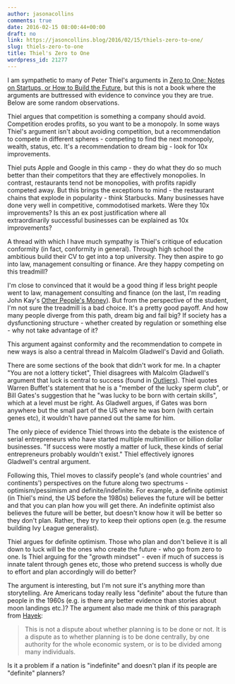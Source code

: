 ```yaml
---
author: jasonacollins
comments: true
date: 2016-02-15 08:00:44+00:00
draft: no
link: https://jasoncollins.blog/2016/02/15/thiels-zero-to-one/
slug: thiels-zero-to-one
title: Thiel's Zero to One
wordpress_id: 21277
---
```


I am sympathetic to many of Peter Thiel's arguments in [Zero to One: Notes on Startups, or How to Build the Future](http://amzn.to/1TY0Olr), but this is not a book where the arguments are buttressed with evidence to convince you they are true. Below are some random observations.

Thiel argues that competition is something a company should avoid. Competition erodes profits, so you want to be a monopoly. In some ways Thiel's argument isn't about avoiding competition, but a recommendation to compete in different spheres - competing to find the next monopoly, wealth, status, etc. It's a recommendation to dream big - look for 10x improvements.

Thiel puts Apple and Google in this camp - they do what they do so much better than their competitors that they are effectively monopolies. In contrast, restaurants tend not be monopolies, with profits rapidly competed away. But this brings the exceptions to mind - the restaurant chains that explode in popularity - think Starbucks. Many businesses have done very well in competitive, commodotised markets. Were they 10x improvements? Is this an ex post justification where all extraordinarily successful businesses can be explained as 10x improvements?

A thread with which I have much sympathy is Thiel's critique of education conformity (in fact, conformity in general). Through high school the ambitious build their CV to get into a top university. They then aspire to go into law, management consulting or finance. Are they happy competing on this treadmill?

I'm close to convinced that it would be a good thing if less bright people went to law, management consulting and finance (on the last, I'm reading John Kay's [Other People's Money](https://jasoncollins.blog/2016/03/08/kays-other-peoples-money/)). But from the perspective of the student, I'm not sure the treadmill is a bad choice. It's a pretty good payoff. And how many people diverge from this path, dream big and fail big? If society has a dysfunctioning structure - whether created by regulation or something else - why not take advantage of it?

This argument against conformity and the recommendation to compete in new ways is also a central thread in Malcolm Gladwell's David and Goliath.

There are some sections of the book that didn't work for me. In a chapter "You are not a lottery ticket", Thiel disagrees with Malcolm Gladwell's argument that luck is central to success (found in [Outliers](https://jasoncollins.blog/2011/03/21/gladwells-outliers/)). Thiel quotes Warren Buffet's statement that he is a "member of the lucky sperm club", or Bill Gates's suggestion that he "was lucky to be born with certain skills", which at a level must be right. As Gladwell argues, if Gates was born anywhere but the small part of the US where he was born (with certain genes etc), it wouldn't have panned out the same for him.

The only piece of evidence Thiel throws into the debate is the existence of serial entrepreneurs who have started multiple multimillion or billion dollar businesses. "If success were mostly a matter of luck, these kinds of serial entrepreneurs probably wouldn't exist." Thiel effectively ignores Gladwell's central argument.

Following this, Thiel moves to classify people's (and whole countries' and continents') perspectives on the future along two spectrums - optimism/pessimism and definite/indefinite. For example, a definite optimist (in Thiel's mind, the US before the 1980s) believes the future will be better and that you can plan how you will get there. An indefinite optimist also believes the future will be better, but doesn't know how it will be better so they don't plan. Rather, they try to keep their options open (e.g. the resume building Ivy League generalist).

Thiel argues for definite optimism. Those who plan and don't believe it is all down to luck will be the ones who create the future - who go from zero to one. Is Thiel arguing for the "growth mindset" - even if much of success is innate talent through genes etc, those who pretend success is wholly due to effort and plan accordingly will do better?

The argument is interesting, but I'm not sure it's anything more than storytelling. Are Americans today really less "definite" about the future than people in the 1960s (e.g. is there any better evidence than stories about moon landings etc.)? The argument also made me think of this paragraph from [Hayek](http://www.econlib.org/library/Essays/hykKnw1.html):


<blockquote>This is not a dispute about whether planning is to be done or not. It is a dispute as to whether planning is to be done centrally, by one authority for the whole economic system, or is to be divided among many individuals.</blockquote>


Is it a problem if a nation is "indefinite" and doesn't plan if its people are "definite" planners?
